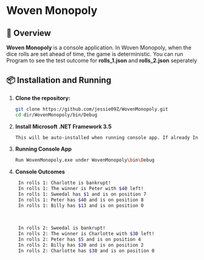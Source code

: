 # Woven Monopoly


## 📖 Overview
**Woven Monopoly** is a console application. In Woven Monopoly, when the dice rolls are set ahead of time, the game is deterministic. You can run Program to see the test outcome for **rolls_1.json** and **rolls_2.json** seperately


## 📦 Installation and Running

1. **Clone the repository:**
   ```bash
   git clone https://github.com/jessie09Z/WovenMonopoly.git
   cd dir/WovenMonopoly/bin/Debug

2. **Install Microsoft .NET Framework 3.5**
   ```bash
   This will be auto-installed when running console app. If already Installed, skip this step
   
3. **Running Console App**
   ```bash
   Run WovenMonopoly.exe under WovenMonopoly\bin\Debug

4. **Console Outcomes**
   ```bash
    In rolls 1: Charlotte is bankrupt!
    In rolls 1: The winner is Peter with $40 left!
    In rolls 1: Sweedal has $1 and is on position 7
    In rolls 1: Peter has $40 and is on position 8
    In rolls 1: Billy has $13 and is on position 0
    
    
    
    In rolls 2: Sweedal is bankrupt!
    In rolls 2: The winner is Charlotte with $30 left!
    In rolls 2: Peter has $5 and is on position 4
    In rolls 2: Billy has $20 and is on position 2
    In rolls 2: Charlotte has $30 and is on position 0


